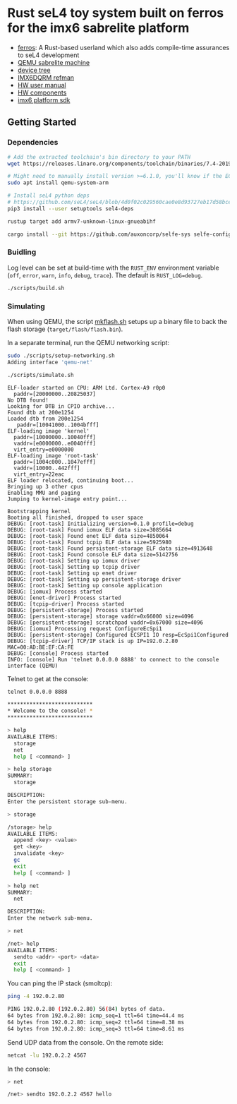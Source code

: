 # Rust seL4 toy system built on ferros for the imx6 sabrelite platform

* [ferros](https://github.com/auxoncorp/ferros): A Rust-based userland which also adds compile-time assurances to seL4 development
* [QEMU sabrelite machine](https://qemu.readthedocs.io/en/latest/system/arm/sabrelite.html)
* [device tree](https://github.com/seL4/seL4/blob/4d0f02c029560cae0e8d93727eb17d58bcecc2ac/tools/dts/sabre.dts)
* [IMX6DQRM refman](http://cache.freescale.com/files/32bit/doc/ref_manual/IMX6DQRM.pdf)
* [HW user manual](https://boundarydevices.com/wp-content/uploads/2014/11/SABRE_Lite_Hardware_Manual_rev11.pdf)
* [HW components](https://boundarydevices.com/sabre_lite-revD.pdf)
* [imx6 platform sdk](https://github.com/flit/imx6_platform_sdk)

## Getting Started

### Dependencies

```bash
# Add the extracted toolchain's bin directory to your PATH
wget https://releases.linaro.org/components/toolchain/binaries/7.4-2019.02/arm-linux-gnueabihf/gcc-linaro-7.4.1-2019.02-i686_arm-linux-gnueabihf.tar.xz

# Might need to manually install version >=6.1.0, you'll know if the ECSPI1 driver (or persistent-storage driver proc) hangs
sudo apt install qemu-system-arm

# Install seL4 python deps
# https://github.com/seL4/seL4/blob/4d0f02c029560cae0e8d93727eb17d58bcecc2ac/tools/python-deps/setup.py
pip3 install --user setuptools sel4-deps

rustup target add armv7-unknown-linux-gnueabihf

cargo install --git https://github.com/auxoncorp/selfe-sys selfe-config --bin selfe --features bin --force
```

### Buidling

Log level can be set at build-time with the `RUST_ENV` environment
variable (`off`, `error`, `warn`, `info`, `debug`, `trace`).
The default is `RUST_LOG=debug`.

```bash
./scripts/build.sh
```

### Simulating

When using QEMU, the script [mkflash.sh](scripts/mkflash.sh) setups up a binary file
to back the flash storage (`target/flash/flash.bin`).

In a separate terminal, run the QEMU networking script:
```bash
sudo ./scripts/setup-networking.sh
Adding interface 'qemu-net'
```

```bash
./scripts/simulate.sh
```

```text
ELF-loader started on CPU: ARM Ltd. Cortex-A9 r0p0
  paddr=[20000000..20825037]
No DTB found!
Looking for DTB in CPIO archive...
Found dtb at 200e1254
Loaded dtb from 200e1254
   paddr=[10041000..1004bfff]
ELF-loading image 'kernel'
  paddr=[10000000..10040fff]
  vaddr=[e0000000..e0040fff]
  virt_entry=e0000000
ELF-loading image 'root-task'
  paddr=[1004c000..1047efff]
  vaddr=[10000..442fff]
  virt_entry=22eac
ELF loader relocated, continuing boot...
Bringing up 3 other cpus
Enabling MMU and paging
Jumping to kernel-image entry point...

Bootstrapping kernel
Booting all finished, dropped to user space
DEBUG: [root-task] Initializing version=0.1.0 profile=debug
DEBUG: [root-task] Found iomux ELF data size=3085664
DEBUG: [root-task] Found enet ELF data size=4850064
DEBUG: [root-task] Found tcpip ELF data size=5925980
DEBUG: [root-task] Found persistent-storage ELF data size=4913648
DEBUG: [root-task] Found console ELF data size=5142756
DEBUG: [root-task] Setting up iomux driver
DEBUG: [root-task] Setting up tcpip driver
DEBUG: [root-task] Setting up enet driver
DEBUG: [root-task] Setting up persistent-storage driver
DEBUG: [root-task] Setting up console application
DEBUG: [iomux] Process started
DEBUG: [enet-driver] Process started
DEBUG: [tcpip-driver] Process started
DEBUG: [persistent-storage] Process started
DEBUG: [persistent-storage] storage vaddr=0x66000 size=4096
DEBUG: [persistent-storage] scratchpad vaddr=0x67000 size=4096
DEBUG: [iomux] Processing request ConfigureEcSpi1
DEBUG: [persistent-storage] Configured ECSPI1 IO resp=EcSpi1Configured
DEBUG: [tcpip-driver] TCP/IP stack is up IP=192.0.2.80 MAC=00:AD:BE:EF:CA:FE
DEBUG: [console] Process started
INFO: [console] Run 'telnet 0.0.0.0 8888' to connect to the console interface (QEMU)
```

Telnet to get at the console:
```bash
telnet 0.0.0.0 8888
```

```bash
***************************
* Welcome to the console! *
***************************

> help
AVAILABLE ITEMS:
  storage
  net
  help [ <command> ]

> help storage
SUMMARY:
  storage

DESCRIPTION:
Enter the persistent storage sub-menu.

> storage

/storage> help
AVAILABLE ITEMS:
  append <key> <value>
  get <key>
  invalidate <key>
  gc
  exit
  help [ <command> ]

> help net
SUMMARY:
  net

DESCRIPTION:
Enter the network sub-menu.

> net

/net> help
AVAILABLE ITEMS:
  sendto <addr> <port> <data>
  exit
  help [ <command> ]
```

You can ping the IP stack (smoltcp):
```bash
ping -4 192.0.2.80

PING 192.0.2.80 (192.0.2.80) 56(84) bytes of data.
64 bytes from 192.0.2.80: icmp_seq=1 ttl=64 time=44.4 ms
64 bytes from 192.0.2.80: icmp_seq=2 ttl=64 time=8.38 ms
64 bytes from 192.0.2.80: icmp_seq=3 ttl=64 time=8.61 ms
```

Send UDP data from the console.
On the remote side:
```bash
netcat -lu 192.0.2.2 4567
```

In the console:
```bash
> net

/net> sendto 192.0.2.2 4567 hello
```
